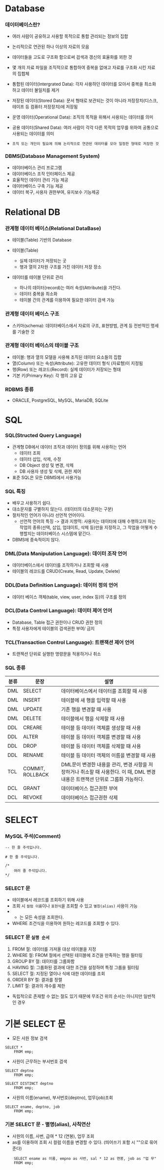 # Database

### 데이터베이스란?
- 여러 사람이 공유하고 사용할 목적으로 통합 관리되는 정보의 집합
- 논리적으로 연관된 하나 이상의 자료의 모음
- 데이터들을 고도로 구조화 함으로써 검색과 갱신의 효율화를 꾀한 것
- 몇 개의 자료 파일을 조직적으로 통합하여 중복을 없애고 자료를 구조화 시킨 자료의 집합체

- 통합된 데이터(Intergrated Data): 각자 사용하던 데이터를 모아서 중복을 최소화하고 데이터 불일치를 제거
- 저장된 데이터(Stored Data): 문서 형태로 보관되는 것이 아니라 저장장치(디스크, 테이프 등 컴퓨터 저장장치)에 저장됨
- 운영 데이터(Operational Data): 조직의 목적을 위해서 사용되는 데이터를 의미
- 공용 데이터(Shared Data): 여러 사람이 각각 다른 목적의 업무를 위하여 공통으로 사용되는 데이터를 의미

- `조직 또는 개인이 필요에 의해 논리적으로 연관된 데이터를 모아 일정한 형태로 저장한 것`

### DBMS(Database Management System)
- 데이터베이스 관리 프로그램
- 데이터베이스 조작 인터페이스 제공
- 효율적인 데이터 관리 기능 제공
- 데이터베이스 구축 기능 제공
- 데이터 복구, 사용자 권한부여, 유지보수 기능제공

# Relational DB

### 관계형 데이터 베이스(Relational DataBase)
- 테이블(Table) 기반의 Database
- 테이블(Table)
    - 실제 데이터가 저장되는 곳
    - 행과 열의 2차원 구조를 가진 데이터 저장 장소

- 데이터를 테이블 단위로 관리
    - 하나의 데이터(record)는 여러 속성(Attribute)을 가진다.
    - 데이터 중복을 최소화
    - 테이블 간의 관계를 이용하여 필요한 데이터 검색 가능

### 관계형 데이터 베이스 구조
- 스키마(schema): 데이터베이스에서 자료의 구조, 표현방법, 관계 등 전반적인 명세를 기술한 것

### 관계형 데이터 베이스의 테이블 구조
- 테이블: 행과 열의 모델을 사용해 조직된 데이터 요소들의 집합
- 열(Column) 또는 속성(Attribute): 고유한 데이터 형식 (자료형)이 지정됨
- 행(Row) 또는 레코드(Record): 실제 데이터가 저장되는 형태
- 기본 키(Primary Key): 각 행의 고유 값

### RDBMS 종류
- ORACLE, PostgreSQL, MySQL, MariaDB, SQLite

# SQL

### SQL(Structed Query Language)
- 관계형 DB에서 데이터 조작과 데이터 정의를 위해 사용하는 언어
    - 데이터 조회
    - 데이터 삽입, 삭제, 수정
    - DB Object 생성 및 변경, 삭제
    - DB 사용자 생성 및 삭제, 권한 제어
- 표준 SQL은 모든 DBMS에서 사용가능

### SQL 특징
- 배우고 사용하기 쉽다.
- 대소문자를 구별하지 않는다. (데이터의 대소문자는 구분)
- 절차적인 언어가 아니라 선언적 언어이다.
    - 선언적 언어의 특징 -> 결과 지향적: 사용자는 데이터에 대해 수행하고자 하는 작업의 종류(선택, 삽입, 업데이트, 삭제 등)만을 지정하고, 그 작업을 어떻게 수행할지는 데이터베이스 시스템에 맡긴다.
- DBMS에 종속적이지 않다.

### DML(Data Manipulation Language): 데이터 조작 언어
- 데이터베이스에서 데이터를 조작하거나 조회할 때 사용
- 테이블의 레코드를 CRUD(Create, Read, Update, Delete)

### DDL(Data Definition Language): 데이터 정의 언어
- 데이터 베이스 객체(table, view, user, index 등)의 구조를 정의

### DCL(Data Control Language): 데이터 제어 언어
- Database, Table 접근 권한이나 CRUD 권한 정의
- 특정 사용자에게 테이블의 검색권한 부여/ 금지

### TCL(Transaction Control Language): 트랜잭션 제어 언어
- 트랜젝션 단위로 실행한 명령문을 적용하거나 취소

### SQL 종류

|분류|문장|설명|
|--|--|--|
|DML|SELECT|데이터베이스에서 데이터를 조회할 때 사용|
|DML|INSERT|테이블에 새 행을 입력할 때 사용|
|DML|UPDATE|기존 행을 변경할 때 사용|
|DML|DELETE|테이블에서 행을 삭제할 때 사용|
|DDL|CREARE|테이블 등 데이터 객체를 생성할 때 사용|
|DDL|ALTER|테이블 등 데이터 객체를 변경할 때 사용|
|DDL|DROP|테이블 등 데이터 객체를 삭제할 때 사용|
|DDL|RENAME|테이블 등 데이터 객체의 이름을 변경할 때 사용|
|TCL|COMMIT, ROLLBACK|DML문이 변경한 내용을 관리, 변경 사항을 저장하거나 취소할 때 사용한다. 이 때, DML 변경 내용은 트랜잭션 단위로 그룹화 가능하다.|
|DCL|GRANT|데이터베이스 접근권한 부여|
|DCL|REVOKE|데이터베이스 접근권한 삭제|

# SELECT

### MySQL 주석(Comment)

``` MySQL
-- 한 줄 주석입니다.

# 한 줄 주석입니다.

/*
    여러 줄 주석입니다.
*/
```

### SELECT 문
- 테이블에서 레코드를 조회하기 위해 사용
- 조회 시 `컬럼 이름`이나 `표현식`을 조회할 수 있고 `별칭(alias)` 사용이 가능
- * 는 모든 속성을 조회한다.
- WHERE 조건식을 이용하여 원하는 레코드를 조회할 수 있다.

### SELECT 문 `실행 순서`
1. FROM 절: 데이터를 가져올 대상 테이블을 지정
2. WHERE 절: FROM 절에서 선택된 테이블에 조건을 만족하는 행을 필터링
3. GROUP BY 절: 데이터를 그룹화함
4. HAVING 절: 그룹화된 결과에 대한 조건을 설정하여 특정 그룹을 필터링
5. SELECT 절: 지정된 열이나 식에 대한 데이터를 조회
6. ORDER BY 절: 결과를 정렬
7. LIMIT 절: 결과의 개수를 제한

- 독립적으로 존재할 수 없는 절도 있기 때문에 무조건 위의 순서는 아니지만 일반적인 경우

# 기본 SELECT 문
- 모든 사원 정보 검색

``` MySQL
SELECT *
    FROM emp;
```

- 사원이 근무하는 부서번호 검색

``` MySQL
SELECT deptno
    FROM emp;
```

``` MySQL
SELECT DISTINCT deptno
    FROM emp;
```

- 사원의 이름(ename), 부서번호(deptno), 업무(job)조회

``` MySQL
SELECT ename, deptno, job
    FROM emp;
```

### 기본 SELECT 문 - 별명(alias), 사칙연산
- 사원의 이름, 사번, 급여 * 12 (연봉), 업무 조회
- as를 이용하여 조회 시 컬럼 이름을 변경할 수 있다. (띄어쓰기 포함 시 ""으로 묶어준다)

``` MySQL
    SELECT ename as 이름, empno as 사번, sal * 12 as 연봉, job as "업 무"
    FROM emp;
```


